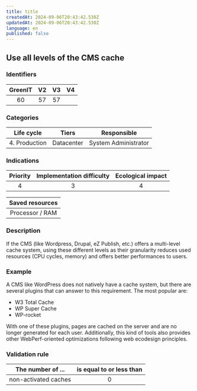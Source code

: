 ```yaml
---
title: title
createdAt: 2024-09-06T20:43:42.530Z
updatedAt: 2024-09-06T20:43:42.530Z
language: en
published: false
---
```

## Use all levels of the CMS cache

### Identifiers

| GreenIT | V2  | V3  |  V4  |
|:-------:|:---:|:---:|:----:|
|    60   |  57 | 57  |      |

### Categories

|  Life cycle   |   Tiers    |     Responsible      |
|:-------------:|:----------:|:--------------------:|
| 4. Production | Datacenter | System Administrator |

### Indications

|      Priority      | Implementation difficulty  | Ecological impact |
|:------------------:|:--------------------------:|:-----------------:|
|         4          |             3              |         4         |

|                      Saved resources                      |
|:---------------------------------------------------------:|
|                      Processor / RAM                      |

### Description

If the CMS (like Wordpress, Drupal, eZ Publish, etc.) offers a multi-level cache system, using these different levels as 
their granularity reduces used resources (CPU cycles, memory) and offers better performances to users.

### Example

A CMS like WordPress does not natively have a cache system, but there are several plugins that can answer to this requirement. The most popular are:

- W3 Total Cache
- WP Super Cache
- WP-rocket

With one of these plugins, pages are cached on the server and are no longer generated for each user. Additionally, this kind of tools also provides other WebPerf-oriented optimizations following web ecodesign principles.


### Validation rule

| The number of ...    | is equal to or less than |  
|----------------------|:------------------------:|
| non-activated caches |            0             |

